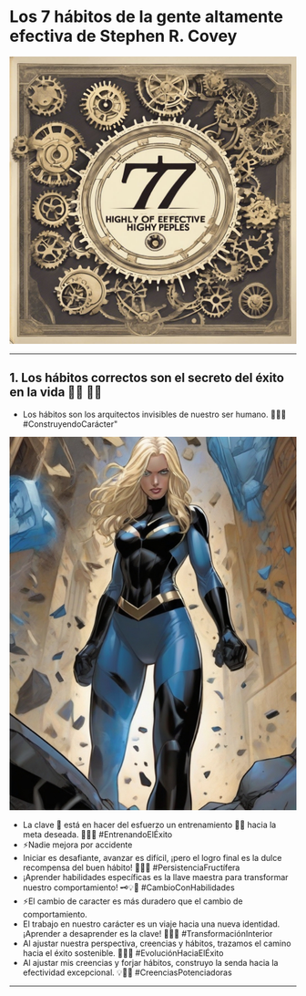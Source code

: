 # Los 7 hábitos de la gente altamente efectiva de Stephen R. Covey

![Engranaje.jpg](Engranaje.jpg)

---

## 1. Los hábitos correctos son el secreto del éxito en la vida 🌟🔄 💪🎯

- Los hábitos son los arquitectos invisibles de nuestro ser humano. 🔨✨💪 #ConstruyendoCarácter"

![InvisibleWoman.jpg](InvisibleWoman.jpg)


- La clave 🔑 está en hacer del esfuerzo un entrenamiento 🏋🏽 hacia la meta deseada. 💃✨🎯 #EntrenandoElÉxito
- ⚡Nadie mejora por accidente
- Iniciar es desafiante, avanzar es difícil, ¡pero el logro final es la dulce recompensa del buen hábito! 🚀💪😊 #PersistenciaFructífera
- ¡Aprender habilidades específicas es la llave maestra para transformar nuestro comportamiento! 🗝️💡🔄 #CambioConHabilidades
- ⚡El cambio de caracter es más duradero que el cambio de comportamiento.
- El trabajo en nuestro carácter es un viaje hacia una nueva identidad. ¡Aprender a desaprender es la clave! 🔄🚀🧠 #TransformaciónInterior
- Al ajustar nuestra perspectiva, creencias y hábitos, trazamos el camino hacia el éxito sostenible. 🌟🔄🚀 #EvoluciónHaciaElÉxito
- Al ajustar mis creencias y forjar hábitos, construyo la senda hacia la efectividad excepcional. 💡🌟💪 #CreenciasPotenciadoras
---

